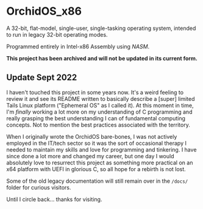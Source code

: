 # OrchidOS_x86

A 32-bit, flat-model, single-user, single-tasking operating system, intended to run in legacy 32-bit operating modes.

Programmed entirely in Intel-x86 Assembly using _NASM_.

__This project has been archived and will not be updated in its current form.__


## Update Sept 2022

I haven't touched this project in some years now. It's a weird feeling to review it and see its README written to basically describe a [super] limited Tails Linux platform ("Ephemeral OS" as I called it). At this moment in time, I'm _finally_ working a lot more on my understanding of C programming and really grasping the best understanding I can of fundamental computing concepts. Not to mention the best practices associated with the territory.

When I originally wrote the OrchidOS bare-bones, I was not actively employed in the IT/tech sector so it was the sort of occasional therapy I needed to maintain my skills and love for programming and tinkering. I have since done a lot more and changed my career, but one day I would absolutely love to resurrect this project as something more practical on an x64 platform with UEFI in glorious C, so all hope for a rebirth is not lost.

Some of the old legacy documentation will still remain over in the `/docs/` folder for curious visitors.

Until I circle back... thanks for visiting.
